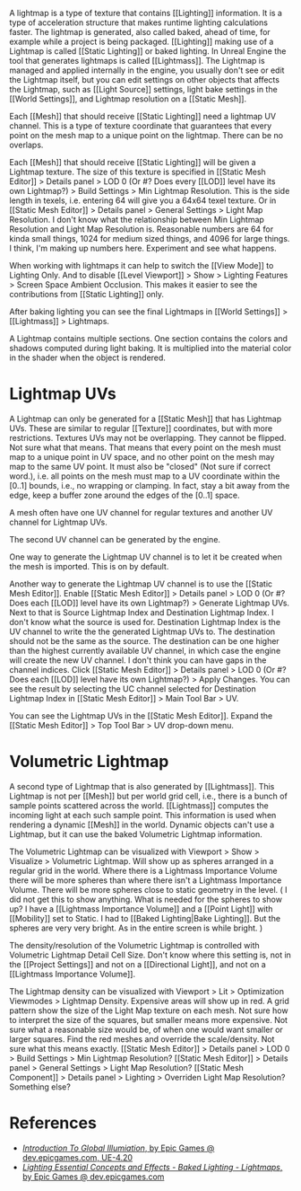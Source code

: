A lightmap is a type of texture that contains [[Lighting]] information.
It is a type of acceleration structure that makes runtime lighting calculations faster.
The lightmap is generated, also called baked, ahead of time, for example while a project is being packaged.
[[Lighting]] making use of a Lightmap is called [[Static Lighting]] or baked lighting.
In Unreal Engine the tool that generates lightmaps is called [[Lightmass]].
The Lightmap is managed and applied internally in the engine, you usually don't see or edit the Lightmap itself,
but you can edit settings on other objects that affects the Lightmap, such as [[Light Source]] settings, light bake settings in the [[World Settings]], and Lightmap resolution on a [[Static Mesh]].

Each [[Mesh]] that should receive [[Static Lighting]] need a lightmap UV channel.
This is a type of texture coordinate that guarantees that every point on the mesh map to a unique point on the lightmap.
There can be no overlaps.

Each [[Mesh]] that should receive [[Static Lighting]] will be given a Lightmap texture.
The size of this texture is specified in [[Static Mesh Editor]] > Details panel > LOD 0 (Or #? Does every [[LOD]] level have its own Lightmap?) > Build Settings > Min Lightmap Resolution.
This is the side length in texels, i.e. entering 64 will give you a 64x64 texel texture.
Or in [[Static Mesh Editor]] > Details panel > General Settings > Light Map Resolution.
I don't know what the relationship between Min Lightmap Resolution and Light Map Resolution is.
Reasonable numbers are 64 for kinda small things, 1024 for medium sized things, and 4096 for large things.
I think, I'm making up numbers here. Experiment and see what happens.

When working with lightmaps it can help to switch the [[View Mode]] to Lighting Only.
And to disable [[Level Viewport]] > Show > Lighting Features > Screen Space Ambient Occlusion.
This makes it easier to see the contributions from [[Static Lighting]] only.

After baking lighting you can see the final Lightmaps in [[World Settings]] > [[Lightmass]] > Lightmaps.

A Lightmap contains multiple sections.
One section contains the colors and shadows computed during light baking.
It is multiplied into the material color in the shader when the object is rendered.


# Lightmap UVs

A Lightmap can only be generated for a [[Static Mesh]] that has Lightmap UVs.
These are similar to regular [[Texture]] coordinates, but with more restrictions.
Textures UVs may not be overlapping.
They cannot be flipped. Not sure what that means.
That means that every point on the mesh must map to a unique point in UV space, and no other point on the mesh may map to the same UV point.
It must also be "closed" (Not sure if correct word.), i.e. all points on the mesh must map to a UV coordinate within the [0..1] bounds, i.e., no wrapping or clamping.
In fact, stay a bit away from the edge, keep a buffer zone around the edges of the [0..1] space.

A mesh often have one UV channel for regular textures and another UV channel for Lightmap UVs.

The second UV channel can be generated by the engine.

One way to generate the Lightmap UV channel is to let it be created when the mesh is imported. This is on by default.

Another way to generate the Lightmap UV channel is to use the [[Static Mesh Editor]].
Enable [[Static Mesh Editor]] > Details panel > LOD 0 (Or #? Does each [[LOD]] level have its own Lightmap?) > Generate Lightmap UVs.
Next to that is Source Lightmap Index and Destination Lightmap Index.
I don't know what the source is used for.
Destination Lightmap Index is the UV channel to write the the generated Lightmap UVs to.
The destination should not be the same as the source.
The destination can be one higher than the highest currently available UV channel, in which case the engine will create the new UV channel.
I don't think you can have gaps in the channel indices.
Click [[Static Mesh Editor]] > Details panel > LOD 0 (Or #? Does each [[LOD]] level have its own Lightmap?) > Apply Changes.
You can see the result by selecting the UC channel selected for Destination Lightmap Index in [[Static Mesh Editor]] > Main Tool Bar > UV.

You can see the Lightmap UVs in the [[Static Mesh Editor]].
Expand the [[Static Mesh Editor]] > Top Tool Bar > UV drop-down menu.


# Volumetric Lightmap

A second type of Lightmap that is also generated by [[Lightmass]].
This Lightmap is not per [[Mesh]] but per world grid cell, i.e., there is a bunch of sample points scattered across the world.
[[Lightmass]] computes the incoming light at each such sample point.
This information is used when rendering a dynamic [[Mesh]] in the world.
Dynamic objects can't use a Lightmap, but it can use the baked Volumetric Lightmap information.

The Volumetric Lightmap can be visualized with Viewport > Show > Visualize > Volumetric Lightmap.
Will show up as spheres arranged in a regular grid in the world.
Where there is a Lightmass Importance Volume there will be more spheres than where there isn't a Lightmass Importance Volume.
There will be more spheres close to static geometry in the level.
(
I did not get this to show anything.
What is needed for the spheres to show up?
I have a [[Lightmass Importance Volume]] and a [[Point Light]] with [[Mobility]] set to Static.
I had to [[Baked Lighting|Bake Lighting]].
But the spheres are very very bright. As in the entire screen is while bright.
)

The density/resolution of the Volumetric Lightmap is controlled with Volumetric Lightmap Detail Cell Size.
Don't know where this setting is, not in the [[Project Settings]] and not on a [[Directional Light]], and not on a [[Lightmass Importance Volume]].

The Lightmap density can be visualized with Viewport > Lit > Optimization Viewmodes > Lightmap Density.
Expensive areas will show up in red.
A grid pattern show the size of the Light Map texture on each mesh.
Not sure how to interpret the size of the squares, but smaller means more expensive.
Not sure what a reasonable size would be, of when one would want smaller or larger squares.
Find the red meshes and override the scale/density.
Not sure what this means exactly.
[[Static Mesh Editor]] > Details panel > LOD 0 > Build Settings > Min Lightmap Resolution?
[[Static Mesh Editor]] > Details panel > General Settings > Light Map Resolution?
[[Static Mesh Component]] > Details panel > Lighting > Overriden Light Map Resolution?
Something else?


# References

- [_Introduction To Global Illumiation_, by Epic Games @ dev.epicgames.com, UE-4.20](https://dev.epicgames.com/community/learning/courses/yon/introducing-global-illumination/yo8/introduction-to-global-illumination)
- [_Lighting Essential Concepts and Effects - Baked Lighting - Lightmaps_, by Epic Games @ dev.epicgames.com](https://dev.epicgames.com/community/learning/courses/Xwp/lighting-essential-concepts-and-effects/zVO/baked-lighting-lightmaps)

